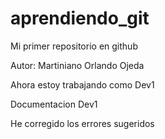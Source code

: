 # aprendiendo_git
Mi primer repositorio en github

Autor: Martiniano Orlando Ojeda

Ahora estoy trabajando como Dev1

Documentacion Dev1

He corregido los errores sugeridos
